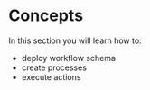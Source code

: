 # Concepts

In this section you will learn how to:

- deploy workflow schema
- create processes
- execute actions
